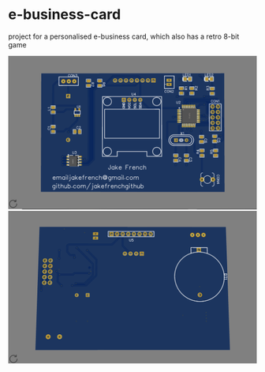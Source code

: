 # e-business-card
project for a personalised e-business card, which also has a retro 8-bit game

![PCB](images/front.PNG) ![PCB](images/back.PNG)
